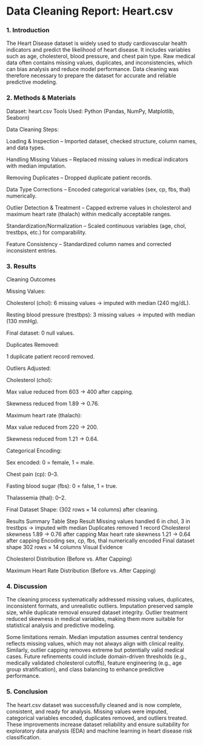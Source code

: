 # Data Cleaning Report: Heart.csv
### 1. Introduction

The Heart Disease dataset is widely used to study cardiovascular health indicators and predict the likelihood of heart disease. It includes variables such as age, cholesterol, blood pressure, and chest pain type. Raw medical data often contains missing values, duplicates, and inconsistencies, which can bias analysis and reduce model performance. Data cleaning was therefore necessary to prepare the dataset for accurate and reliable predictive modeling.

### 2. Methods & Materials

Dataset: heart.csv
Tools Used: Python (Pandas, NumPy, Matplotlib, Seaborn)

Data Cleaning Steps:

Loading & Inspection – Imported dataset, checked structure, column names, and data types.

Handling Missing Values – Replaced missing values in medical indicators with median imputation.

Removing Duplicates – Dropped duplicate patient records.

Data Type Corrections – Encoded categorical variables (sex, cp, fbs, thal) numerically.

Outlier Detection & Treatment – Capped extreme values in cholesterol and maximum heart rate (thalach) within medically acceptable ranges.

Standardization/Normalization – Scaled continuous variables (age, chol, trestbps, etc.) for comparability.

Feature Consistency – Standardized column names and corrected inconsistent entries.

### 3. Results
Cleaning Outcomes

Missing Values:

Cholesterol (chol): 6 missing values → imputed with median (240 mg/dL).

Resting blood pressure (trestbps): 3 missing values → imputed with median (130 mmHg).

Final dataset: 0 null values.

Duplicates Removed:

1 duplicate patient record removed.

Outliers Adjusted:

Cholesterol (chol):

Max value reduced from 603 → 400 after capping.

Skewness reduced from 1.89 → 0.76.

Maximum heart rate (thalach):

Max value reduced from 220 → 200.

Skewness reduced from 1.21 → 0.64.

Categorical Encoding:

Sex encoded: 0 = female, 1 = male.

Chest pain (cp): 0–3.

Fasting blood sugar (fbs): 0 = false, 1 = true.

Thalassemia (thal): 0–2.

Final Dataset Shape: (302 rows × 14 columns) after cleaning.

Results Summary Table
Step	Result
Missing values handled	6 in chol, 3 in trestbps → imputed with median
Duplicates removed	1 record
Cholesterol skewness	1.89 → 0.76 after capping
Max heart rate skewness	1.21 → 0.64 after capping
Encoding	sex, cp, fbs, thal numerically encoded
Final dataset shape	302 rows × 14 columns
Visual Evidence

Cholesterol Distribution (Before vs. After Capping)


Maximum Heart Rate Distribution (Before vs. After Capping)


### 4. Discussion

The cleaning process systematically addressed missing values, duplicates, inconsistent formats, and unrealistic outliers. Imputation preserved sample size, while duplicate removal ensured dataset integrity. Outlier treatment reduced skewness in medical variables, making them more suitable for statistical analysis and predictive modeling.

Some limitations remain. Median imputation assumes central tendency reflects missing values, which may not always align with clinical reality. Similarly, outlier capping removes extreme but potentially valid medical cases. Future refinements could include domain-driven thresholds (e.g., medically validated cholesterol cutoffs), feature engineering (e.g., age group stratification), and class balancing to enhance predictive performance.

### 5. Conclusion

The heart.csv dataset was successfully cleaned and is now complete, consistent, and ready for analysis. Missing values were imputed, categorical variables encoded, duplicates removed, and outliers treated. These improvements increase dataset reliability and ensure suitability for exploratory data analysis (EDA) and machine learning in heart disease risk classification.




